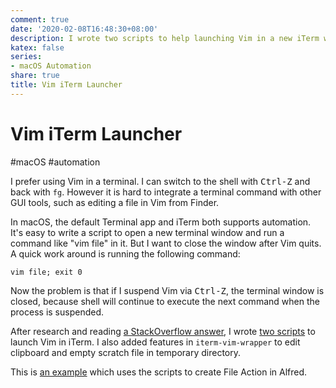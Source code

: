 ```yaml
---
comment: true
date: '2020-02-08T16:48:30+08:00'
description: I wrote two scripts to help launching Vim in a new iTerm window.
katex: false
series:
- macOS Automation
share: true
title: Vim iTerm Launcher
---
```


# Vim iTerm Launcher

#macOS #automation

I prefer using Vim in a terminal. I can switch to the shell with <kbd>Ctrl-Z</kbd> and back with `fg`. However it is hard to integrate a terminal command with other GUI tools, such as editing a file in Vim from Finder.

In macOS, the default Terminal app and iTerm both supports automation. It's easy to write a script to open a new terminal window and run a command like "vim file" in it. But I want to close the window after Vim quits. A quick work around is running the following command:

    vim file; exit 0
    
Now the problem is that if I suspend Vim via <kbd>Ctrl-Z</kbd>, the terminal window is closed, because shell will continue to execute the next command when the process is suspended.

After research and reading [a StackOverflow answer](https://stackoverflow.com/a/16215525/667158), I wrote [two scripts](https://gist.github.com/doitian/0c8775e88ceed7bac44c4fb4287822d5) to launch Vim in iTerm. I also added features in `iterm-vim-wrapper` to edit clipboard and empty scratch file in temporary directory.

This is [an example](https://github.com/doitian/assets/raw/master/2020/Vim%20File%20Action.alfredworkflow) which uses the scripts to create File Action in Alfred.
